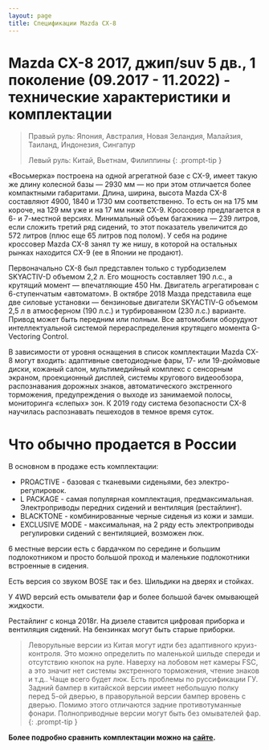 ```yaml
---
layout: page
title: Спецификации Mazda CX-8
---
```




# Mazda CX-8 2017, джип/suv 5 дв., 1 поколение (09.2017 - 11.2022) - технические характеристики и комплектации

> Правый руль: Япония, Австралия, Новая Зеландия, Малайзия, Таиланд, Индонезия, Сингапур
> 
> Левый руль: Китай, Вьетнам, Филиппины
{: .prompt-tip }

«Восьмерка» построена на одной агрегатной базе с CX-9, имеет такую же длину колесной базы — 2930 мм — но при этом отличается более компактными габаритами. Длина, ширина, высота Mazda CX-8 составляют 4900, 1840 и 1730 мм соответственно. То есть он на 175 мм короче, на 129 мм уже и на 17 мм ниже CX-9. Кроссовер предлагается в 6- и 7-местной версиях. Минимальный объем багажника — 239 литров, если сложить третий ряд сидений, то этот показатель увеличится до 572 литров (плюс еще 65 литров под полом). У себя на родине кроссовер Mazda CX-8 занял ту же нишу, в которой на остальных рынках находится CX-9 (ее в Японии не продают).


Первоначально CX-8 был представлен только с турбодизелем SKYACTIV-D объемом 2,2 л. Его мощность составляет 190 л.с., а крутящий момент — впечатляющие 450 Нм. Двигатель агрегатирован с 6-ступенчатым «автоматом». В октябре 2018 Мазда представила еще две силовые установки — бензиновые двигатели SKYACTIV-G объемом 2,5 л в атмосферном (190 л.с.) и турбированном (230 л.с.) варианте. Привод может быть передним или полным. Все автомобили оборудуют интеллектуальной системой перераспределения крутящего момента G-Vectoring Control.  


В зависимости от уровня оснащения в список комплектации Mazda CX-8 могут входить: адаптивные светодиодные фары, 17- или 19-дюймовые диски, кожаный салон, мультимедийный комплекс с сенсорным экраном, проекционный дисплей, системы кругового видеообзора, распознавания дорожных знаков, автоматического экстренного торможения, предупреждения о выходе из занимаемой полосы, мониторинга «слепых» зон. К 2019 году система безопасности CX-8 научилась распознавать пешеходов в темное время суток.



# Что обычно продается в России

В основном в продаже есть комплектации:
- PROACTIVE - базовая с тканевыми сиденьями, без электро-регулировок.
- L PACKAGE - самая популярная комплектация, предмаксимальная. Электроприводы передних сидений и вентиляция (рестайлинг).
- BLACKTONE - комбинированные черные сиденья из кожи и замши.
- EXCLUSIVE MODE - максимальная, на 2 ряду есть электроприводы регулировки сидений с вентиляцией, возможен люк. 

6 местные версии есть с бардачком по середине и большим подлокотником и просто большой проход и маленькие подлокотники встроенные в сидения.

Есть версия со звуком BOSE так и без. Шильдики на дверях и стойках.

У 4WD версий есть омыватели фар и более большой бачек омывающей жидкости.

Рестайлинг с конца 2018г. На дизеле ставится цифровая приборка и вентиляция сидений. На бензинках могут быть старые приборки. 

> Леворульные версии из Китая могут идти без адаптивного круиз-контроля. Это можно определить по маленькой шильде спереди и отсутствию кнопок на руле. Наверху на лобовом нет камеры FSC, а это значит нет системы экстренного торможения, чтение знаков и т.д.. Чаще всего будет люк. Есть проблемы по руссификации ГУ. Задний бампер в китайской версии имеет небольшую полку перед 5-ой дверью, в праворульной версии бампер вровень с дверью. Помимо этого отличаются задние противотуманные фонари. Полноприводные версии могут быть без омывателей фар.
{: .prompt-tip }



**Более подробно сравнить комплектации можно на [сайте](https://www.drom.ru/catalog/mazda/cx-8/g_2017_7830/).**